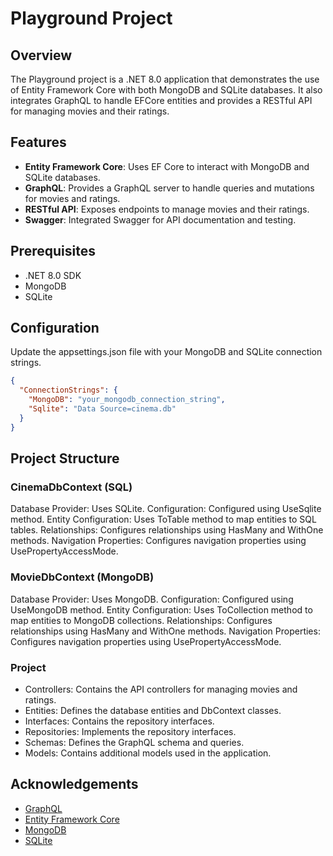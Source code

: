 # Playground Project

## Overview

The Playground project is a .NET 8.0 application that demonstrates the use of Entity Framework Core with both MongoDB and SQLite databases. It also integrates GraphQL to handle EFCore entities and provides a RESTful API for managing movies and their ratings.

## Features

- **Entity Framework Core**: Uses EF Core to interact with MongoDB and SQLite databases.
- **GraphQL**: Provides a GraphQL server to handle queries and mutations for movies and ratings.
- **RESTful API**: Exposes endpoints to manage movies and their ratings.
- **Swagger**: Integrated Swagger for API documentation and testing.

## Prerequisites

- .NET 8.0 SDK
- MongoDB
- SQLite

## Configuration

Update the appsettings.json file with your MongoDB and SQLite connection strings.

``` json
{
  "ConnectionStrings": {
    "MongoDB": "your_mongodb_connection_string",
    "Sqlite": "Data Source=cinema.db"
  }
}
```

## Project Structure

### CinemaDbContext (SQL)

Database Provider: Uses SQLite.
Configuration: Configured using UseSqlite method.
Entity Configuration: Uses ToTable method to map entities to SQL tables.
Relationships: Configures relationships using HasMany and WithOne methods.
Navigation Properties: Configures navigation properties using UsePropertyAccessMode.

### MovieDbContext (MongoDB)

Database Provider: Uses MongoDB.
Configuration: Configured using UseMongoDB method.
Entity Configuration: Uses ToCollection method to map entities to MongoDB collections.
Relationships: Configures relationships using HasMany and WithOne methods.
Navigation Properties: Configures navigation properties using UsePropertyAccessMode.

### Project

- Controllers: Contains the API controllers for managing movies and ratings.
- Entities: Defines the database entities and DbContext classes.
- Interfaces: Contains the repository interfaces.
- Repositories: Implements the repository interfaces.
- Schemas: Defines the GraphQL schema and queries.
- Models: Contains additional models used in the application.

## Acknowledgements

- [GraphQL](https://graphql.org/)
- [Entity Framework Core](https://docs.microsoft.com/en-us/ef/core/)
- [MongoDB](https://www.mongodb.com/)
- [SQLite](https://www.sqlite.org/)